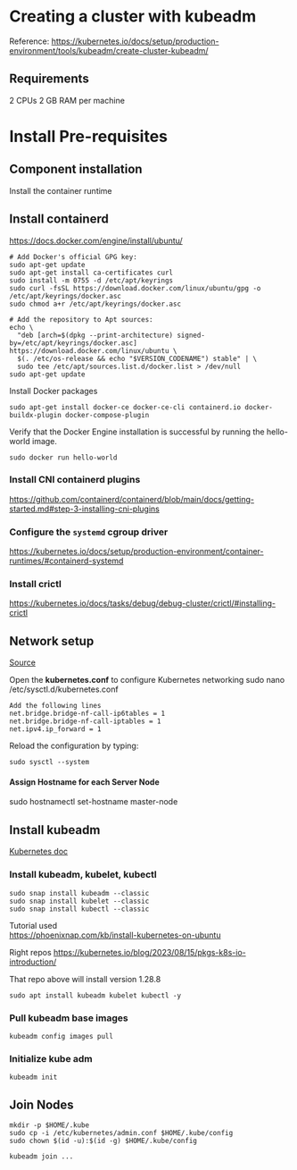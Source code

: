 
# Creating a cluster with kubeadm 
Reference: https://kubernetes.io/docs/setup/production-environment/tools/kubeadm/create-cluster-kubeadm/  

## Requirements  
2 CPUs
2 GB RAM per machine

# Install Pre-requisites

## Component installation
Install the container runtime

## Install containerd
https://docs.docker.com/engine/install/ubuntu/  

```
# Add Docker's official GPG key:
sudo apt-get update
sudo apt-get install ca-certificates curl
sudo install -m 0755 -d /etc/apt/keyrings
sudo curl -fsSL https://download.docker.com/linux/ubuntu/gpg -o /etc/apt/keyrings/docker.asc
sudo chmod a+r /etc/apt/keyrings/docker.asc

# Add the repository to Apt sources:
echo \
  "deb [arch=$(dpkg --print-architecture) signed-by=/etc/apt/keyrings/docker.asc] https://download.docker.com/linux/ubuntu \
  $(. /etc/os-release && echo "$VERSION_CODENAME") stable" | \
  sudo tee /etc/apt/sources.list.d/docker.list > /dev/null
sudo apt-get update
```
Install Docker packages
```
sudo apt-get install docker-ce docker-ce-cli containerd.io docker-buildx-plugin docker-compose-plugin
```

Verify that the Docker Engine installation is successful by running the hello-world image.
```
sudo docker run hello-world
```

### Install CNI containerd plugins
https://github.com/containerd/containerd/blob/main/docs/getting-started.md#step-3-installing-cni-plugins  

### Configure the `systemd` cgroup driver
https://kubernetes.io/docs/setup/production-environment/container-runtimes/#containerd-systemd  

### Install crictl
https://kubernetes.io/docs/tasks/debug/debug-cluster/crictl/#installing-crictl  

## Network setup
[Source](https://phoenixnap.com/kb/install-kubernetes-on-ubuntu)

Open the **kubernetes.conf** to configure Kubernetes networking
sudo nano /etc/sysctl.d/kubernetes.conf

```
Add the following lines
net.bridge.bridge-nf-call-ip6tables = 1
net.bridge.bridge-nf-call-iptables = 1
net.ipv4.ip_forward = 1
```

Reload the configuration by typing:
```
sudo sysctl --system
```

#### Assign Hostname for each Server Node

sudo hostnamectl set-hostname master-node  



## Install kubeadm 
[Kubernetes doc](https://kubernetes.io/pt-br/docs/setup/production-environment/tools/kubeadm/install-kubeadm/#instalando-o-kubeadm-kubelet-e-o-kubectl)

### Install kubeadm, kubelet, kubectl
```
sudo snap install kubeadm --classic
sudo snap install kubelet --classic
sudo snap install kubectl --classic
```

Tutorial used  
https://phoenixnap.com/kb/install-kubernetes-on-ubuntu  

Right repos
https://kubernetes.io/blog/2023/08/15/pkgs-k8s-io-introduction/  

That repo above will install version 1.28.8

```
sudo apt install kubeadm kubelet kubectl -y
```


### Pull kubeadm base images
```
kubeadm config images pull
```

### Initialize kube adm
```
kubeadm init
```

## Join Nodes

```
mkdir -p $HOME/.kube
sudo cp -i /etc/kubernetes/admin.conf $HOME/.kube/config
sudo chown $(id -u):$(id -g) $HOME/.kube/config 
```

```
kubeadm join ...
```